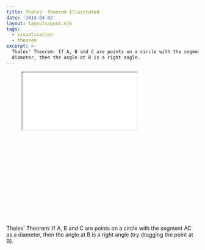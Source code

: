 ```yaml
---
title: Thales' Theorem Illustrated
date: '2014-04-02'
layout: layouts/post.njk
tags:
  - visualization
  - theorem
excerpt: >-
  Thales' Theorem: If A, B and C are points on a circle with the segment AC as a
  diameter, then the angle at B is a right angle.
---
```

<figure>
  <div class="aspect-ratio" style="padding-bottom: 55%"><iframe src="/media/intgfx/thales-theorem.html"></iframe></div>
</figure>

Thales' Theorem: If A, B and C are points on a circle with the segment AC as a diameter, then the angle at B is a right angle (try dragging the point at B).
